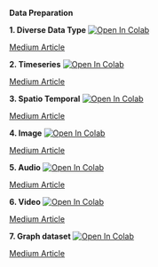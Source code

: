 **Data Preparation**

**1. Diverse Data Type**
<a target="_blank" href="https://colab.research.google.com/github/neeharikasinghsjsu/cmpe255assignments/blob/main/DataPreparationAssignment/colab/1_DiversesDataType_CrispDM.ipynb">
<img src="https://colab.research.google.com/assets/colab-badge.svg" alt="Open In Colab"/>
</a>

[Medium Article](https://medium.com/@neeharika.singh/harnessing-the-power-of-chatgpt-for-rapid-data-science-exploration-48a784c83f68)


**2. Timeseries**
<a target="_blank" href="https://colab.research.google.com/github/neeharikasinghsjsu/cmpe255assignments/blob/main/DataPreparationAssignment/colab/2_Timeseries.ipynb">
<img src="https://colab.research.google.com/assets/colab-badge.svg" alt="Open In Colab"/>
</a>

[Medium Article](https://medium.com/@neeharika.singh/rapid-data-exploration-and-modeling-with-chatgpts-gpt-4-code-interpreter-cc5cd9c8fef4)


**3. Spatio Temporal**
<a target="_blank" href="https://colab.research.google.com/github.com/neeharikasinghsjsu/cmpe255assignments/blob/main/DataPreparationAssignment/colab/3_SpatioTemporal.ipynb">
<img src="https://colab.research.google.com/assets/colab-badge.svg" alt="Open In Colab"/>
</a>

[Medium Article](https://medium.com/@neeharika.singh/rapid-data-analysis-with-chatgpts-gpt-4-interpreter-6b9a64b3eed5)


**4. Image**
<a target="_blank" href="https://colab.research.google.com/github.com/neeharikasinghsjsu/cmpe255assignments/blob/main/DataPreparationAssignment/colab/4_image.ipynb">
<img src="https://colab.research.google.com/assets/colab-badge.svg" alt="Open In Colab"/>
</a>

[Medium Article](https://medium.com/@neeharika.singh/using-chatgpt-with-gpt-4-for-rapid-data-science-tasks-c7fc7e35d56b)


**5. Audio**
<a target="_blank" href="https://colab.research.google.com/github.com/neeharikasinghsjsu/cmpe255assignments/blob/main/DataPreparationAssignment/colab/5_audio.ipynb">
<img src="https://colab.research.google.com/assets/colab-badge.svg" alt="Open In Colab"/>
</a>

[Medium Article](https://medium.com/@neeharika.singh/using-chatgpt-with-gpt-4-code-interpreter-for-rapid-data-analysis-a-hands-on-experience-caa57babd1f4)


**6. Video**
<a target="_blank" href="https://colab.research.google.com/github.com/neeharikasinghsjsu/cmpe255assignments/blob/main/DataPreparationAssignment/colab/6_video.ipynb">
<img src="https://colab.research.google.com/assets/colab-badge.svg" alt="Open In Colab"/>
</a>

[Medium Article](https://medium.com/@neeharika.singh/leveraging-chatgpt-and-gpt-4s-code-interpreter-for-rapid-data-science-866b5d336fed)

**7. Graph dataset**
<a target="_blank" href="https://colab.research.google.com/github.com/neeharikasinghsjsu/cmpe255assignments/blob/main/DataPreparationAssignment/colab/7_graph_dataset.ipynb">
<img src="https://colab.research.google.com/assets/colab-badge.svg" alt="Open In Colab"/>
</a>

[Medium Article](https://medium.com/@neeharika.singh/leveraging-chatgpt-4-for-rapid-data-analysis-and-modeling-a-deep-dive-into-news-recommendations-320303085105)





